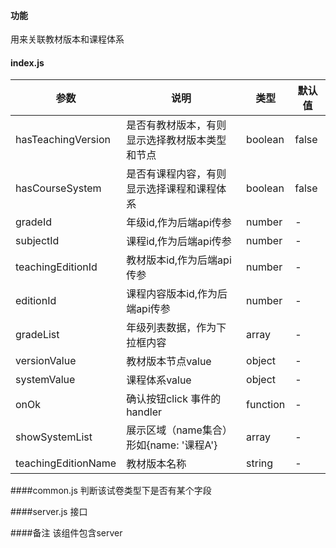 #### 功能
用来关联教材版本和课程体系

#### index.js
参数|说明|类型|默认值
---|---|---|---
hasTeachingVersion|是否有教材版本，有则显示选择教材版本类型和节点|boolean|false
hasCourseSystem|是否有课程内容，有则显示选择课程和课程体系|boolean|false
gradeId|年级id,作为后端api传参|number|-
subjectId|课程id,作为后端api传参|number|-
teachingEditionId|教材版本id,作为后端api传参|number|-
editionId|课程内容版本id,作为后端api传参|number|-
gradeList|年级列表数据，作为下拉框内容|array|-
versionValue|教材版本节点value|object|-
systemValue|课程体系value|object|-
onOk|确认按钮click 事件的 handler|function|-
showSystemList|展示区域（name集合）形如{name: '课程A'}|array|-
teachingEditionName|教材版本名称|string|-


####common.js
判断该试卷类型下是否有某个字段

####server.js
接口

####备注
该组件包含server
